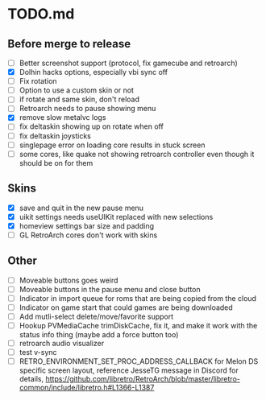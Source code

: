 # TODO.md

## Before merge to release

- [ ] Better screenshot support (protocol, fix gamecube and retroarch)
- [X] Dolhin hacks options, especially vbi sync off
- [ ] Fix rotation
- [ ] Option to use a custom skin or not
- [ ] if rotate and same skin, don't reload
- [ ] Retroarch needs to pause showing menu
- [X] remove slow metalvc logs
- [ ] fix deltaskin showing up on rotate when off
- [ ] fix deltaskin joysticks
- [ ] singlepage error on loading core results in stuck screen
- [ ] some cores, like quake not showing retroarch controller even though it should be on for them

## Skins

- [X] save and quit in the new pause menu
- [X] uikit settings needs useUIKit replaced with new selections
- [X] homeview settings bar size and padding
- [ ] GL RetroArch cores don't work with skins

## Other

- [ ] Moveable buttons goes weird
- [ ] Moveable buttons in the pause menu and close button
- [ ] Indicator in import queue for roms that are being copied from the cloud
- [ ] Indicator on game start that could games are being downloaded
- [ ] Add mutli-select delete/move/favorite support
- [ ] Hookup PVMediaCache trimDiskCache, fix it, and make it work with the status info thing (maybe add a force button too)
- [ ] retroarch audio visualizer
- [ ] test v-sync
- [ ] RETRO_ENVIRONMENT_SET_PROC_ADDRESS_CALLBACK for Melon DS specific screen layout, reference JesseTG message in Discord for details, https://github.com/libretro/RetroArch/blob/master/libretro-common/include/libretro.h#L1366-L1387
